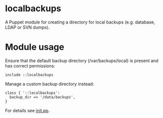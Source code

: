 # localbackups

A Puppet module for creating a directory for local backups (e.g. database, LDAP 
or SVN dumps).

# Module usage

Ensure that the default backup directory (/var/backups/local) is present and has 
correct permissions:

    include ::localbackups

Manage a custom backup directory instead:

    class { '::localbackups':
      backup_dir => '/data/backups',
    }

For details see [init.pp](manifests/init.pp).
